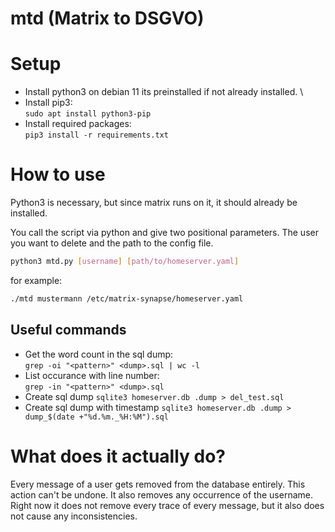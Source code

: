 # mtd (Matrix to DSGVO)

# Setup

* Install python3 on debian 11 its preinstalled if not already installed. \
* Install pip3: \
`sudo apt install python3-pip`
* Install required packages: \
`pip3 install -r requirements.txt`


# How to use

Python3 is necessary, but since matrix runs on it, it should already be installed.

You call the script via python and give two positional parameters. The user you want to delete and the path to the config file.
```bash
python3 mtd.py [username] [path/to/homeserver.yaml]
```

for example:
```bash
./mtd mustermann /etc/matrix-synapse/homeserver.yaml
```

## Useful commands
* Get the word count in the sql dump: \
`grep -oi "<pattern>" <dump>.sql | wc -l`
* List occurance with line number: \
`grep -in "<pattern>" <dump>.sql`
* Create sql dump
`sqlite3 homeserver.db .dump > del_test.sql`
* Create sql dump with timestamp
`sqlite3 homeserver.db .dump > dump_$(date +"%d.%m._%H:%M").sql`

# What does it actually do?

Every message of a user gets removed from the database entirely. This action can't be undone.
It also removes any occurrence of the username. \
Right now it does not remove every trace of every message, but it also does not cause any inconsistencies.
